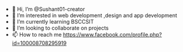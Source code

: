 - 👋 Hi, I’m @Sushant01-creator
- 👀 I’m interested in web development ,design and app development
- 🌱 I’m currently learning BSCCSIT
- 💞️ I’m looking to collaborate on projects
- 📫 How to reach me https://www.facebook.com/profile.php?id=100008708295919 

<!---
Sushant01-creator/Sushant01-creator is a ✨ special ✨ repository because its `README.md` (this file) appears on your GitHub profile.
You can click the Preview link to take a look at your changes.
--->
